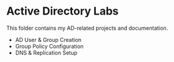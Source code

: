# Active Directory Labs
This folder contains my AD-related projects and documentation.
- AD User & Group Creation
- Group Policy Configuration
- DNS & Replication Setup
